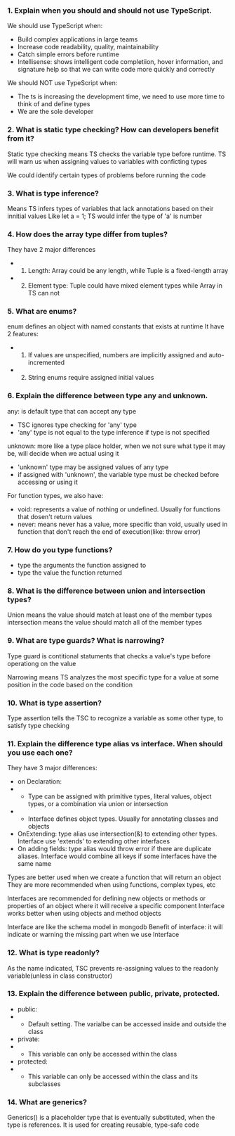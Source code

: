 ### 1. Explain when you should and should not use TypeScript.
We should use TypeScript when:
- Build complex applications in large teams
- Increase code readability, quality, maintainability
- Catch simple errors before runtime
- Intellisense: shows intelligent code completiion, hover information, and signature help so that we can write code more quickly and correctly

We should NOT use TypeScript when:
- The ts is increasing the development time, we need to use more time to think of and define types
- We are the sole developer

### 2. What is static type checking? How can developers benefit from it?
Static type checking means TS checks the variable type before runtime. 
TS will warn us when assigning values to variables with conficting types

We could identify certain types of problems before running the code

### 3. What is type inference?
Means TS infers types of variables that lack annotations based on their innitial values
Like let a = 1; TS would infer the type of 'a' is number

### 4. How does the array type differ from tuples?
They have 2 major differences
- 1. Length: Array could be any length, while Tuple is a fixed-length array
- 2. Element type: Tuple could have mixed element types while Array in TS can not

### 5. What are enums?
enum defines an object with named constants that exists at runtime
It have 2 features:
- 1. If values are unspecified, numbers are implicitly assigned and auto-incremented
- 2. String enums require assigned initial values

### 6. Explain the difference between type any and unknown.
any: is default type that can accept any type
- TSC ignores type checking for 'any' type
- 'any' type is not equal to the type inference if type is not specified

unknown: more like a type place holder, when we not sure what type it may be, will decide when we actual using it
- 'unknown' type may be assigned values of any type
- if assigned with 'unknown', the variable type must be checked before accessing or using it 

For function types, we also have: 
- void: represents a value of nothing or undefined. Usually for functions that dosen't return values
- never: means never has a value, more specific than void, usually used in function that don't reach the end of execution(like: throw error)

### 7. How do you type functions?
- type the arguments the function assigned to 
- type the value the function returned

### 8. What is the difference between union and intersection types?
Union means the value should match at least one of the member types
intersection means the value should match all of the member types

### 9. What are type guards? What is narrowing?
Type guard is contitional statuments that checks a value's type before operationg on the value

Narrowing means TS analyzes the most specific type for a value at some position in the code based on the condition

### 10. What is type assertion?
Type assertion tells the TSC to recognize a variable as some other type, to satisfy type checking

### 11. Explain the difference type alias vs interface. When should you use each one?
They have 3 major differences:
- on Declaration: 
- - Type can be assigned with primitive types, literal values, object types, or a combination via union or intersection
- - Interface defines object types. Usually for annotating classes and objects
- OnExtending: type alias use intersection(&) to extending other types. Interface use 'extends' to extending other interfaces
- On adding fields: type alias would throw error if there are duplicate aliases. Interface would combine all keys if some interfaces have the same name

Types are better used when we create a function that will return an object
They are more recommended when using functions, complex types, etc

Interfaces are recommended for defining new objects or methods or properties of an object where it will receive a specific component
Interface works better when using objects and method objects

Interface are like the schema model in mongodb
Benefit of interface: it will indicate or warning the missing part when we use Interface

### 12. What is type readonly?
As the name indicated, TSC prevents re-assigning values to the readonly variable(unless in class constructor)

### 13. Explain the difference between public, private, protected.
- public:
- - Default setting. The varialbe can be accessed inside and outside the class
- private:
- - This variable can only be accessed within the class
- protected:
- - This variable can only be accessed within the class and its subclasses

### 14. What are generics?
Generics(<T>) is a placeholder type that is eventually substituted, when the type is references.
It is used for creating reusable, type-safe code